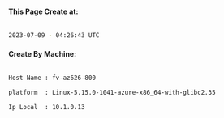 
   
#### This Page Create at:

```bash

2023-07-09 - 04:26:43 UTC

```

#### Create By Machine:

```bash

Host Name : fv-az626-800

platform  : Linux-5.15.0-1041-azure-x86_64-with-glibc2.35

Ip Local  : 10.1.0.13

```

